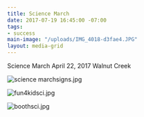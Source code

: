 ```yaml
---
title: Science March
date: 2017-07-19 16:45:00 -07:00
tags:
- success
main-image: "/uploads/IMG_4018-d3fae4.JPG"
layout: media-grid
---
```


Science March
April 22, 2017
Walnut Creek

![science marchsigns.jpg](/uploads/science%20marchsigns.jpg)

![fun4kidsci.jpg](/uploads/fun4kidsci.jpg)

![boothsci.jpg](/uploads/boothsci.jpg)